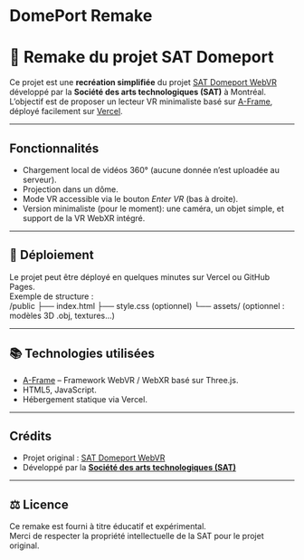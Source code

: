
# DomePort Remake

# 🎥 Remake du projet SAT Domeport
Ce projet est une **recréation simplifiée** du projet [SAT Domeport WebVR](https://domeport.sat.qc.ca/) développé par la **Société des arts technologiques (SAT)** à Montréal.  
L’objectif est de proposer un lecteur VR minimaliste basé sur [A-Frame](https://aframe.io/), déployé facilement sur [Vercel](https://vercel.com/).

---

## Fonctionnalités
- Chargement local de vidéos 360° (aucune donnée n’est uploadée au serveur).  
- Projection dans un dôme.  
- Mode VR accessible via le bouton *Enter VR* (bas à droite).  
- Version minimaliste (pour le moment): une caméra, un objet simple, et support de la VR WebXR intégré.  

---

## 🚀 Déploiement
Le projet peut être déployé en quelques minutes sur Vercel ou GitHub Pages.  
Exemple de structure :  
/public
├── index.html
├── style.css (optionnel)
└── assets/ (optionnel : modèles 3D .obj, textures…)

---

## 📚 Technologies utilisées
- [A-Frame](https://aframe.io/) – Framework WebVR / WebXR basé sur Three.js.  
- HTML5, JavaScript.  
- Hébergement statique via Vercel.  

---

## Crédits
- Projet original : [SAT Domeport WebVR](https://domeport.sat.qc.ca/)  
- Développé par la **[Société des arts technologiques (SAT)](https://sat.qc.ca/)**  

---

## ⚖️ Licence
Ce remake est fourni à titre éducatif et expérimental.  
Merci de respecter la propriété intellectuelle de la SAT pour le projet original.

